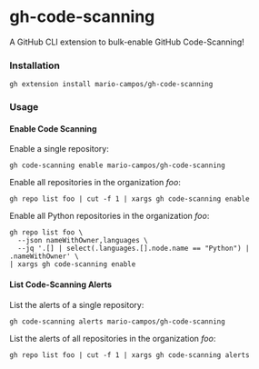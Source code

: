 # gh-code-scanning

A GitHub CLI extension to bulk-enable GitHub Code-Scanning!

### Installation

```shell
gh extension install mario-campos/gh-code-scanning
```

### Usage
#### Enable Code Scanning

Enable a single repository:

```shell
gh code-scanning enable mario-campos/gh-code-scanning
```

Enable all repositories in the organization _foo_:

```shell
gh repo list foo | cut -f 1 | xargs gh code-scanning enable
```

Enable all Python repositories in the organization _foo_:

```shell
gh repo list foo \
  --json nameWithOwner,languages \
  --jq '.[] | select(.languages.[].node.name == "Python") | .nameWithOwner' \
| xargs gh code-scanning enable
```

#### List Code-Scanning Alerts

List the alerts of a single repository:

```shell
gh code-scanning alerts mario-campos/gh-code-scanning
```

List the alerts of all repositories in the organization _foo_:

```shell
gh repo list foo | cut -f 1 | xargs gh code-scanning alerts
```
